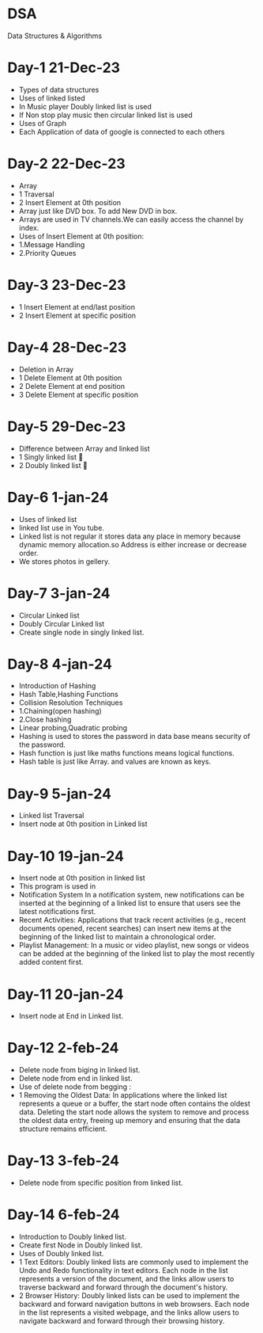 # DSA
Data Structures & Algorithms
# Day-1 21-Dec-23
- Types of data structures
- Uses of linked listed
- In Music player Doubly linked list is used
- If Non stop play music  then circular linked list is used
- Uses of Graph
- Each Application of data of google is connected to each others
# Day-2 22-Dec-23
- Array
- 1 Traversal
- 2 Insert Element at 0th position
- Array just like DVD box. To add New DVD in box.
- Arrays are used in TV channels.We can easily access the channel by index. 
- Uses of Insert Element at 0th position:
- 1.Message Handling
- 2.Priority Queues
# Day-3 23-Dec-23
- 1 Insert Element at end/last position
- 2 Insert Element at specific position
# Day-4 28-Dec-23
- Deletion in Array
- 1 Delete Element at 0th position
- 2 Delete Element at end position
- 3 Delete Element at specific position
# Day-5 29-Dec-23
- Difference between Array and linked list
- 1 Singly linked list 🔗
- 2 Doubly linked list 🔗
# Day-6 1-jan-24
- Uses of linked list
- linked list use in You tube.
- Linked list is not regular  it stores data any place in memory
  because dynamic memory allocation.so Address is either increase or decrease order.
- We stores photos in gellery.
# Day-7 3-jan-24
- Circular Linked list
- Doubly Circular Linked list
- Create single node in singly linked list.
# Day-8 4-jan-24
- Introduction of Hashing
- Hash Table,Hashing Functions
- Collision Resolution Techniques
- 1.Chaining(open hashing)
- 2.Close hashing
- Linear probing,Quadratic probing
- Hashing is used to stores the password in data base
  means security of the password.
- Hash function is just like maths functions means logical functions.
- Hash table is just like Array. and values are known as keys.
# Day-9 5-jan-24
- Linked list Traversal
- Insert  node at 0th position in Linked list
# Day-10 19-jan-24
- Insert node at 0th position in linked list
- This program is used in
- Notification System
  In a notification system, new notifications can be inserted at the beginning of
  a linked list to ensure that users see the latest notifications first.
- Recent Activities:
  Applications that track recent activities (e.g., recent documents opened, recent searches) can insert
  new items at the beginning of the linked list to maintain a chronological order.
- Playlist Management:
  In a music or video playlist, new songs or videos can be added at the beginning
  of the linked list to play the most recently added content first.
# Day-11 20-jan-24
-  Insert  node at End  in Linked list.
# Day-12 2-feb-24
- Delete node from biging in linked list.
- Delete node from end in linked list.
- Use of delete node from begging :
-  1 Removing the Oldest Data: In applications where the linked list represents a queue or a buffer,
    the start node often contains the oldest data. Deleting the start node allows the system to
    remove and process the oldest data entry, freeing up memory and ensuring that the data structure remains efficient.

# Day-13 3-feb-24
- Delete node from specific position from linked list.
# Day-14 6-feb-24
- Introduction to Doubly linked list.
- Create first Node in Doubly linked list.
- Uses of Doubly linked list.
- 1 Text Editors: Doubly linked lists are commonly used to implement the Undo and Redo functionality in text editors.
  Each node in the list represents a version of the document, and the links allow users to traverse backward and
  forward through the document's history.
- 2 Browser History: Doubly linked lists can be used to implement the backward and forward navigation buttons in
   web browsers. Each node in the list represents a visited webpage, and the links allow users to navigate
  backward and forward through their browsing history.
 
   
